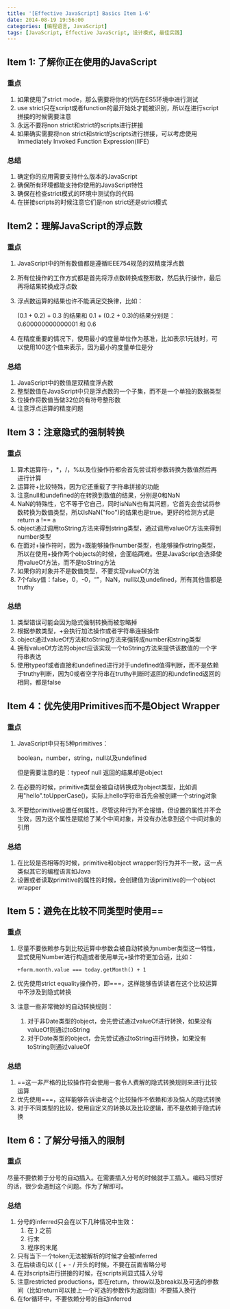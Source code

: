 ```yaml
---
title: '[Effective JavaScript] Basics Item 1-6'
date: 2014-08-19 19:56:00
categories: [编程语言, JavaScript]
tags: [JavaScript, Effective JavaScript, 设计模式, 最佳实践]
---
```


## Item 1: 了解你正在使用的JavaScript

### 重点

1. 如果使用了strict mode，那么需要将你的代码在ES5环境中进行测试
2. use strict只在script或者function的最开始处才能被识别，所以在进行script拼接的时候需要注意
3. 永远不要将non strict和strict的scripts进行拼接
4. 如果确实需要将non strict和strict的scripts进行拼接，可以考虑使用Immediately Invoked Function Expression(IIFE)

### 总结

1. 确定你的应用需要支持什么版本的JavaScript
2. 确保所有环境都能支持你使用的JavaScript特性
3. 确保在检查strict模式的环境中测试你的代码
4. 在拼接scripts的时候注意它们是non strict还是strict模式

<!-- More -->

## Item2：理解JavaScript的浮点数

### 重点
1. JavaScript中的所有数值都是遵循IEEE754规范的双精度浮点数
2. 所有位操作的工作方式都是首先将浮点数转换成整形数，然后执行操作，最后再将结果转换成浮点数
3. 浮点数运算的结果也许不能满足交换律，比如：
	
	(0.1 + 0.2) + 0.3 的结果和 0.1 + (0.2 + 0.3)的结果分别是：
0.600000000000001 和 0.6

4. 在精度重要的情况下，使用最小的度量单位作为基准，比如表示1元钱时，可以使用100这个值来表示，因为最小的度量单位是分

### 总结

1. JavaScript中的数值是双精度浮点数
2. 整型数值在JavaScript中只是浮点数的一个子集，而不是一个单独的数据类型
3. 位操作将数值当做32位的有符号整形数
4. 注意浮点运算的精度问题

## Item 3：注意隐式的强制转换

### 重点

1. 算术运算符-，*，/，%以及位操作符都会首先尝试将参数转换为数值然后再进行计算
2. 运算符+比较特殊，因为它还重载了字符串拼接的功能
3. 注意null和undefined的在转换到数值的结果，分别是0和NaN
4. NaN的特殊性，它不等于它自己，同时isNaN也有其问题，它首先会尝试将参数转换为数值类型，所以IsNaN("foo")的结果也是true。更好的检测方式是return a !== a
5. object通过调用toString方法来得到string类型，通过调用valueOf方法来得到number类型
6. 在面对+操作符时，因为+既能够操作number类型，也能够操作string类型，所以在使用+操作两个objects的时候，会面临两难。但是JavaScript会选择使用valueOf方法，而不是toString方法
7. 如果你的对象并不是数值类型，不要实现valueOf方法
8. 7个falsy值：false，0，-0，“”，NaN，null以及undefined，所有其他值都是truthy

### 总结

1. 类型错误可能会因为隐式强制转换而被忽略掉
2. 根据参数类型，+会执行加法操作或者字符串连接操作
3. object通过valueOf方法和toString方法来强转成number和string类型
4. 拥有valueOf方法的object应该实现一个toString方法来提供该数值的一个字符串表达
5. 使用typeof或者直接和undefined进行对于undefined值得判断，而不是依赖于truthy判断，因为0或者空字符串在truthy判断时返回的和undefined返回的相同，都是false

## Item 4：优先使用Primitives而不是Object Wrapper

### 重点

1. JavaScript中只有5种primitives：
	
	boolean，number，string，null以及undefined 
	
	但是需要注意的是：typeof null 返回的结果却是object
2. 在必要的时候，primitive类型会被自动转换成为object类型，比如调用"hello".toUpperCase()，实际上hello字符串首先会被创建一个string对象
3. 不要给primitive设置任何属性，尽管这种行为不会报错，但设置的属性并不会生效，因为这个属性是赋给了某个中间对象，并没有办法拿到这个中间对象的引用
 
### 总结

1. 在比较是否相等的时候，primitive和object wrapper的行为并不一致，这一点类似其它的编程语言如Java
2. 设置或者读取primitive的属性的时候，会创建值为该primitive的一个object wrapper

## Item 5：避免在比较不同类型时使用==

### 重点

1. 尽量不要依赖参与到比较运算中参数会被自动转换为number类型这一特性，显式使用Number进行构造或者使用单元+操作符更加合适，比如：

	`+form.month.value === today.getMonth() + 1`
	
2. 优先使用strict equality操作符，即===，这样能够告诉读者在这个比较运算中不涉及到隐式转换
3. 注意一些非常微妙的自动转换规则：
	1. 对于非Date类型的object，会先尝试通过valueOf进行转换，如果没有valueOf则通过toString
	2. 对于Date类型的object，会先尝试通过toString进行转换，如果没有toString则通过valueOf

### 总结

1. ==这一非严格的比较操作符会使用一套令人费解的隐式转换规则来进行比较运算
2. 优先使用===，这样能够告诉读者这个比较操作不依赖和涉及恼人的隐式转换
3. 对于不同类型的比较，使用自定义的转换以及比较逻辑，而不是依赖于隐式转换

## Item 6：了解分号插入的限制

### 重点

尽量不要依赖于分号的自动插入。在需要插入分号的时候就手工插入。编码习惯好的话，很少会遇到这个问题。作为了解即可。
 
### 总结

1. 分号的inferred只会在以下几种情况中生效：
	1. 在 } 之前
	2. 行末
	3. 程序的末尾
2. 只有当下一个token无法被解析的时候才会被inferred
3. 在后续语句以 ( [ + - / 开头的时候，不要在前面省略分号
4. 在对scripts进行拼接的时候，在scripts间显式插入分号
5. 注意restricted productions，即在return，throw以及break以及可选的参数间（比如return可以接上一个可选的参数作为返回值）不要插入换行
6. 在for循环中，不要依赖分号的自动inferred

